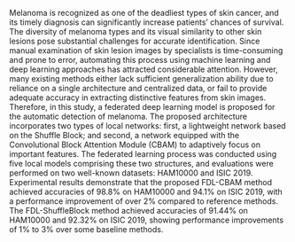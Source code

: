 Melanoma is recognized as one of the deadliest types of skin cancer, and its timely diagnosis can significantly increase patients’ chances of survival. The diversity of melanoma types and its visual similarity to other skin lesions pose substantial challenges for accurate identification. Since manual examination of skin lesion images by specialists is time-consuming and prone to error, automating this process using machine learning and deep learning approaches has attracted considerable attention. However, many existing methods either lack sufficient generalization ability due to reliance on a single architecture and centralized data, or fail to provide adequate accuracy in extracting distinctive features from skin images. Therefore, in this study, a federated deep learning model is proposed for the automatic detection of melanoma. The proposed architecture incorporates two types of local networks: first, a lightweight network based on the Shuffle Block; and second, a network equipped with the Convolutional Block Attention Module (CBAM) to adaptively focus on important features. The federated learning process was conducted using five local models comprising these two structures, and evaluations were performed on two well-known datasets: HAM10000 and ISIC 2019. Experimental results demonstrate that the proposed FDL-CBAM method achieved accuracies of 98.8% on HAM10000 and 94.1% on ISIC 2019, with a performance improvement of over 2% compared to reference methods. The FDL-ShuffleBlock method achieved accuracies of 91.44% on HAM10000 and 92.32% on ISIC 2019, showing performance improvements of 1% to 3% over some baseline methods.
